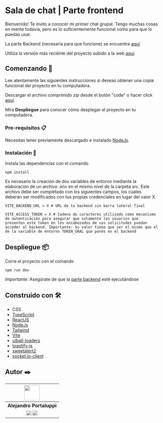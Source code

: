 # Sala de chat | Parte frontend

Bienvenido! Te invito a conocer mi primer chat grupal. Tengo muchas cosas en mente todavía, pero es lo suficientemente funcional como para que lo puedas usar.

La parte Backend (necesaria para que funcione) se encuentra [aquí](https://github.com/Ale6100/Chat-js.git).

Utiliza la versión más reciénte del proyecto subido a la web [aquí](https://chat-ts.netlify.app/).

## Comenzando 🚀

Lee atentamente las siguientes instrucciones si deseas obtener una copia funcional del proyecto en tu computadora.

Descargar el archivo comprimido _zip_ desde el botón "code" o hacer click [aquí](https://github.com/Ale6100/Chat-ts-parte-front/archive/refs/heads/main.zip).

Mira **Despliegue** para conocer cómo desplegar el proyecto en tu computadora.

### Pre-requisitos 📋

Necesitas tener previamente descargado e instalado [NodeJs](https://nodejs.org/).

### Instalación 🔧

Instala las dependencias con el comando

```
npm install
```

Es necesario la creación de dos variables de entorno mediante la elaboración de un archivo .env en el mismo nivel de la carpeta src. Este archivo debe ser completado con los siguientes campos, los cuales deberán ser modificados con tus propias credenciales en lugar del valor X.

```env
VITE_BACKEND_URL = X # URL de tu backend sin barra lateral final

VITE_ACCESS_TOKEN = X # Cadena de caracteres utilizado como mecanismo de autenticación para asegurar que solamente los usuarios que presenten este token en los encabezados de sus solicitudes puedan acceder al backend. Importante: Su valor tiene que ser el mismo que el de la variable de entorno TOKEN_GRAL que ponés en el backend
```

## Despliegue 📦

Corre el proyecto con el comando

```
npm run dev
```

*Importante*: Asegúrate de que la [parte backend](https://github.com/Ale6100/Chat-js.git) esté ejecutándose

## Construido con 🛠️

* CSS
* [TypeScript](https://www.typescriptlang.org/)
* [ReactJS](https://reactjs.org/)
* [NodeJs](https://nodejs.org/)
* [Tailwind](https://tailwindcss.com/)
* [Vite](https://vitejs.dev/)
* [uiball-loaders](https://uiball.com/loaders/)
* [toastify-js](https://www.npmjs.com/package/toastify-js)
* [sweetalert2](https://sweetalert2.github.io/)
* [socket.io-client](https://www.npmjs.com/package/socket.io-client)

## Autor ✒️

| <img src="https://avatars.githubusercontent.com/u/107259761?v=4" width=50>|
|:-:|
| **Alejandro Portaluppi** |
| <a href="https://github.com/Ale6100"><img src="https://img.shields.io/badge/github-%23121011.svg?&style=for-the-badge&logo=github&logoColor=white"/></a> <a href="https://www.linkedin.com/in/alejandro-portaluppi"><img src="https://img.shields.io/badge/linkedin%20-%230077B5.svg?&style=for-the-badge&logo=linkedin&logoColor=white"/></a> |
